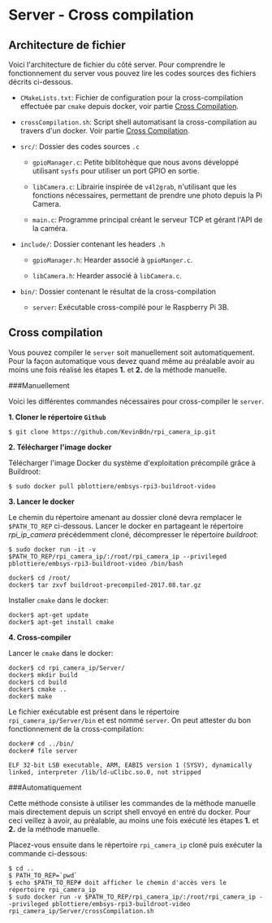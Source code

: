 Server - Cross compilation
=====

Architecture de fichier
---

Voici l'architecture de fichier du côté server. Pour comprendre le fonctionnement du server vous pouvez lire les codes sources des fichiers décrits ci-dessous.

* `CMakeLists.txt`: Fichier de configuration pour la cross-compilation effectuée par `cmake` depuis docker, voir partie [Cross Compilation](#CC).

* `crossCompilation.sh`: Script shell automatisant la cross-compilation au travers d'un docker. Voir partie [Cross Compilation](#CC).

* `src/`: Dossier des codes sources `.c`
	
	* `gpioManager.c`: Petite biblitohèque que nous avons développé utilisant `sysfs` pour utiliser un port GPIO en sortie. 

	* `libCamera.c`: Librairie inspirée de `v4l2grab`, n'utilisant que les fonctions nécessaires, permettant de prendre une photo depuis la Pi Camera.

	* `main.c`: Programme principal créant le serveur TCP et gérant l'API de la caméra.

* `include/`: Dossier contenant les headers `.h`

	* `gpioManager.h`: Hearder associé à `gpioManger.c`.
	
	* `libCamera.h`: Hearder associé à `libCamera.c`.
	
* `bin/`: Dossier contenant le résultat de la cross-compilation

	* `server`: Exécutable cross-compilé pour le Raspberry Pi 3B.


<a name="CC">Cross compilation</a>
---

Vous pouvez compiler le `server` soit manuellement soit automatiquement. Pour la façon automatique vous devez quand même au préalable avoir au moins une fois réalisé les étapes **1.** et **2.** de la méthode manuelle.

###Manuellement

Voici les différentes commandes nécessaires pour cross-compiler le `server`.

**1. Cloner le répertoire `Github`**
	
	$ git clone https://github.com/KevinBdn/rpi_camera_ip.git
	
**2. Télécharger l'image docker**

Télécharger l'image Docker du système d'exploitation précompilé grâce à Buildroot:

	$ sudo docker pull pblottiere/embsys-rpi3-buildroot-video


**3. Lancer le docker**

Le chemin du répertoire amenant au dossier cloné devra remplacer le `$PATH_TO_REP` ci-dessous.
Lancer le docker en partageant le répertoire _rpi_ip_camera_ précédemment cloné, décompresser le répertoire _buildroot_:
	

	$ sudo docker run -it -v $PATH_TO_REP/rpi_camera_ip/:/root/rpi_camera_ip --privileged pblottiere/embsys-rpi3-buildroot-video /bin/bash
		
	docker$ cd /root/
	docker$ tar zxvf buildroot-precompiled-2017.08.tar.gz


Installer `cmake` dans le docker:
	
	docker$ apt-get update
	docker$ apt-get install cmake


**4. Cross-compiler**

Lancer le `cmake` dans le docker:
	
	docker$ cd rpi_camera_ip/Server/
	docker$ mkdir build
	docker$ cd build
	docker$ cmake ..
	docker$ make

Le fichier exécutable est présent dans le répertoire `rpi_camera_ip/Server/bin` et est nommé `server`. On peut attester du bon fonctionnement de la cross-compilation:
	
	docker# cd ../bin/
	docker# file server
	
	ELF 32-bit LSB executable, ARM, EABI5 version 1 (SYSV), dynamically linked, interpreter /lib/ld-uClibc.so.0, not stripped

###Automatiquement

Cette méthode consiste à utiliser les commandes de la méthode manuelle mais directement depuis un script shell envoyé en entré du docker. Pour ceci veillez à avoir, au préalable, au moins une fois exécuté les étapes **1.** et **2.** de la méthode manuelle.

Placez-vous ensuite dans le répertoire `rpi_camera_ip` cloné puis exécuter la commande ci-dessous:

	$ cd ..
	$ PATH_TO_REP=`pwd`
	$ echo $PATH_TO_REP# doit afficher le chemin d'accès vers le répertoire rpi_camera_ip
	$ sudo docker run -v $PATH_TO_REP/rpi_camera_ip/:/root/rpi_camera_ip --privileged pblottiere/embsys-rpi3-buildroot-video rpi_camera_ip/Server/crossCompilation.sh

